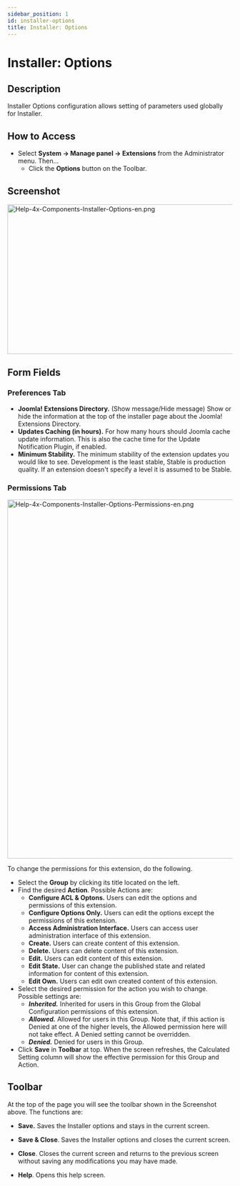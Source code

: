 ```yaml
---
sidebar_position: 1
id: installer-options
title: Installer: Options
---
```

# Installer: Options
## Description

Installer Options configuration allows setting of parameters used
globally for Installer.

## How to Access

- Select **System **→** Manage panel **→** Extensions** from the
  Administrator menu. Then...
  - Click the **Options** button on the Toolbar.

## Screenshot

<img
src="https://docs.joomla.org/images/c/c4/Help-4x-Components-Installer-Options-en.png"
decoding="async" data-file-width="800" data-file-height="335"
width="800" height="335"
alt="Help-4x-Components-Installer-Options-en.png" />

## Form Fields

### Preferences Tab

- **Joomla! Extensions Directory.** (Show message/Hide message) Show or
  hide the information at the top of the installer page about the
  Joomla! Extensions Directory.
- **Updates Caching (in hours).** For how many hours should Joomla cache
  update information. This is also the cache time for the Update
  Notification Plugin, if enabled.
- **Minimum Stability.** The minimum stability of the extension updates
  you would like to see. Development is the least stable, Stable is
  production quality. If an extension doesn't specify a level it is
  assumed to be Stable.

### Permissions Tab

<img
src="https://docs.joomla.org/images/1/1f/Help-4x-Components-Installer-Options-Permissions-en.png"
decoding="async" data-file-width="600" data-file-height="603"
width="800" height="804"
alt="Help-4x-Components-Installer-Options-Permissions-en.png" />

  
To change the permissions for this extension, do the following.

- Select the **Group** by clicking its title located on the left.
- Find the desired **Action**. Possible Actions are:
  - **Configure ACL & Optons.** Users can edit the options and
    permissions of this extension.
  - **Configure Options Only.** Users can edit the options except the
    permissions of this extension.
  - **Access Administration Interface.** Users can access user
    administration interface of this extension.
  - **Create.** Users can create content of this extension.
  - **Delete.** Users can delete content of this extension.
  - **Edit.** Users can edit content of this extension.
  - **Edit State.** User can change the published state and related
    information for content of this extension.
  - **Edit Own.** Users can edit own created content of this extension.
- Select the desired permission for the action you wish to change.
  Possible settings are:
  - ***Inherited.*** Inherited for users in this Group from the Global
    Configuration permissions of this extension.
  - ***Allowed.*** Allowed for users in this Group. Note that, if this
    action is Denied at one of the higher levels, the Allowed permission
    here will not take effect. A Denied setting cannot be overridden.
  - ***Denied.*** Denied for users in this Group.
- Click **Save** in **Toolbar** at top. When the screen refreshes, the
  Calculated Setting column will show the effective permission for this
  Group and Action.

## Toolbar

At the top of the page you will see the toolbar shown in the Screenshot
above. The functions are:

- **Save.** Saves the Installer options and stays in the current screen.

<!-- -->

- **Save & Close**. Saves the Installer options and closes the current
  screen.

<!-- -->

- **Close**. Closes the current screen and returns to the previous
  screen without saving any modifications you may have made.

<!-- -->

- **Help**. Opens this help screen.
